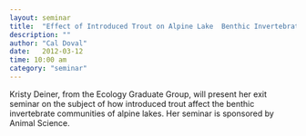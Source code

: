 ```yaml
---
layout: seminar
title:  "Effect of Introduced Trout on Alpine Lake  Benthic Invertebrate Communities"
description: ""
author: "Cal Doval"
date:   2012-03-12
time: 10:00 am
category: "seminar"
---
```

<p>Kristy Deiner, from the Ecology Graduate Group, will present her exit seminar on the subject of how introduced trout affect the benthic invertebrate communities of alpine lakes. Her seminar is sponsored by Animal Science.</p>

